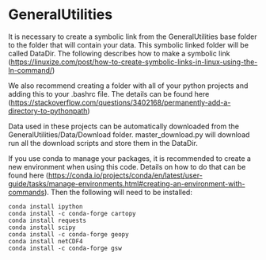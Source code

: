 # GeneralUtilities

It is necessary to create a symbolic link from the GeneralUtilities base folder to the folder that will contain your data. This symbolic linked folder will be called DataDir. The following describes how to make a symbolic link (https://linuxize.com/post/how-to-create-symbolic-links-in-linux-using-the-ln-command/)

We also recommend creating a folder with all of your python projects and adding this to your .bashrc file. The details can be found here (https://stackoverflow.com/questions/3402168/permanently-add-a-directory-to-pythonpath)

Data used in these projects can be automatically downloaded from the GeneralUtilities/Data/Download folder.
master_download.py will download run all the download scripts and store them in the DataDir.

If you use conda to manage your packages, it is recommended to create a new environment when using this code. Details on how to do that can be found here (https://conda.io/projects/conda/en/latest/user-guide/tasks/manage-environments.html#creating-an-environment-with-commands). Then the following will need to be installed:

```
conda install ipython
conda install -c conda-forge cartopy
conda install requests
conda install scipy
conda install -c conda-forge geopy
conda install netCDF4
conda install -c conda-forge gsw
```
